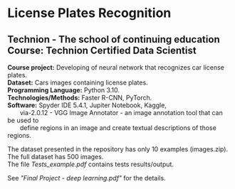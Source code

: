 # License Plates Recognition
## Technion - The school of continuing education<br/>Course: Technion Certified Data Scientist

**Course project:** Developing of neural network that recognizes car license plates.<br/>
**Dataset:** Cars images containing license plates.<br/>
**Programming Language:** Python 3.10.<br/>
**Technologies/Methods:** Faster R-CNN, PyTorch.<br/>
**Software:** Spyder IDE 5.4.1, Jupiter Notebook, Kaggle,<br/>
&emsp;&emsp;via-2.0.12 - VGG Image Annotator - an image annotation tool that can be used to<br/>
&emsp;&emsp;define regions in an image and create textual descriptions of those regions.

The dataset presented in the repository has only 10 examples (images.zip). The full dataset has 500 images.<br/>
The file *Tests_example.pdf* contains tests results/output.<br/>

See *"Final Project - deep learning.pdf"* for the details.

